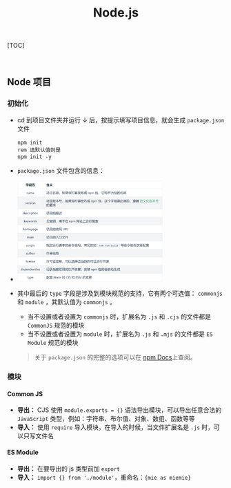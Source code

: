 <h1 align="center"><b>Node.js</b></h1><br>

[TOC]

<br>

## Node 项目

### 初始化

- cd 到项目文件夹并运行 ↓ 后，按提示填写项目信息，就会生成 `package.json` 文件
  ```batch {.line-numbers}
  npm init
  rem 选默认值则是
  npm init -y
  ```
- `package.json` 文件包含的信息：
- <img src="../img/Node_package.png" width="70%">

- 其中最后的 `type` 字段是涉及到模块规范的支持，它有两个可选值： `commonjs` 和 `module` ，其默认值为 `commonjs` 。

  - 当不设置或者设置为 `commonjs` 时，扩展名为 `.js` 和 `.cjs` 的文件都是 `CommonJS` 规范的模块
  - 当不设置或者设置为 `module` 时，扩展名为 `.js` 和 `.mjs` 的文件都是 `ES Module` 规范的模块

  > 关于 `package.json` 的完整的选项可以在 [npm Docs](https://docs.npmjs.com/cli/v8/configuring-npm/package-json/)上查阅。

### 模块

#### Common JS

- **导出：** CJS 使用 `module.exports = {}` 语法导出模块，可以导出任意合法的 `JavaScript` 类型，例如：字符串、布尔值、对象、数组、函数等等
- **导入：** 使用 `require` 导入模块，在导入的时候，当文件扩展名是 `.js` 时，可以只写文件名

#### ES Module

- **导出：** 在要导出的 js 类型前加 `export`
- **导入：** `import {} from './module'`，重命名：`{mie as miemie}`
